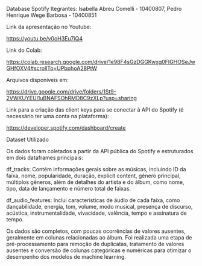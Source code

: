 Database Spotify
Itegrantes: Isabella Abreu Comelli - 10400807, Pedro Henrique Wege Barbosa - 10400851

Link da apresentação no Youtube:

https://youtu.be/v0oH3Eu7iQ4

Link do Colab:

https://colab.research.google.com/drive/1e98F4sGzDGGKwxg0FIGHOSeJwGHfOXV4#scrollTo=UPbphoA28PtW

Arquivos disponíveis em:

https://drive.google.com/drive/folders/1St9-2VWKUYEUl1uBNAFSOhRMD8C9zXLp?usp=sharing

Link para a criação das client keys para se conectar à API do Spotify (é necessário ter uma conta na plataforma):

https://developer.spotify.com/dashboard/create

Dataset Utilizado

Os dados foram coletados a partir da API pública do Spotify e estruturados em dois dataframes principais:

df_tracks: Contém informações gerais sobre as músicas, incluindo ID da faixa, nome, popularidade, duração, explicit content, gênero principal, múltiplos gêneros, além de detalhes do artista e do álbum, como nome, tipo, data de lançamento e número total de faixas.

df_audio_features: Inclui características de áudio de cada faixa, como dançabilidade, energia, tom, volume, modo musical, presença de discurso, acústica, instrumentalidade, vivacidade, valência, tempo e assinatura de tempo.

Os dados são completos, com poucas ocorrências de valores ausentes, geralmente em colunas relacionadas ao álbum. Foi realizada uma etapa de pré-processamento para remoção de duplicatas, tratamento de valores ausentes e conversão de colunas categóricas e numéricas para otimizar o desempenho dos modelos de machine learning.
